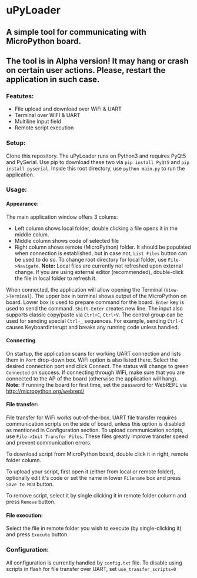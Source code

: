 # uPyLoader
## A simple tool for communicating with MicroPython board.
## The tool is in Alpha version! It may hang or crash on certain user actions. Please, restart the application in such case.
### Featutes:
* File upload and download over WiFi & UART
* Terminal over WiFI & UART
* Multiline input field
* Remote script execution

### Setup:
Clone this repository.
The uPyLoader runs on Python3 and requires PyQt5 and PySerial. 
Use pip to download these two via `pip install PyQt5` and `pip install pyserial`.
Inside this root directory, use `python main.py` to run the application.

### Usage:
#### Appearance:
The main application window offers 3 colums:
* Left column shows local folder, double clicking a file opens it in the middle colum.
* Middle column shows code of selected file
* Right column shows remote (MicroPython) folder. It should be populated when connection is established, but in case not, `List Files` button can be used to do so. 
To change root directory for local folder, use `File->Navigate`.
**Note:** Local files are currently not refreshed upon external change. If you are using external editor (recommended), double-click the file in local folder to refresh it.

When connected, the application will allow opening the Terminal (`View->Terminal`).
The upper box in terminal shows output of the MicroPython on board.
Lower box is used to prepare command for the board. `Enter` key is used to send the command. `Shift-Enter` creates new line. The input also supports classic copy/paste via `Ctrl+C`, `Ctrl+V`.
The control group can be used for sending special `Ctrl-_` sequences. For example, sending `Ctrl-C` causes KeyboardInterupt and breaks any running code unless handled.

#### Connecting
On startup, the application scans for working UART connection and lists them in `Port` drop-down box. WiFi option is also listed there.
Select the desired connection port and click Connect. The status will change to green `Connected` on success.
If connecting through WiFi, make sure that you are connected to the AP of the board (otherwise the application will hang).
**Note:** If running the board for first time, set the password for WebREPL via http://micropython.org/webrepl/

#### File transfer:
File transfer for WiFi works out-of-the-box.
UART file transfer requires communication scripts on the side of board, unless this option is disabled as mentioned in Configuration section.
To upload communication scripts, use `File->Init Transfer Files`. These files greatly improve transfer speed and prevent communication errors.

To download script from MicroPython board, double click it in right, remote folder column.

To upload your script, first open it (either from local or remote folder), optionally edit it's code or set the name in lower `Filename` box and press `Save to MCU` button.

To remove script, select it by single clicking it in remote folder column and press `Remove` button.

#### File execution:
Select the file in remote folder you wish to execute (by single-clicking it) and press `Execute` button.

### Configuration:
All configuration is currently handled by `config.txt` file.
To disable using scripts in flash for file transfer over UART, set `use_transfer_scripts=0`
